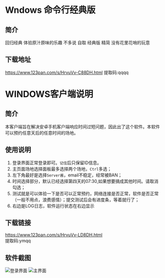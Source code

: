 # Wndows 命令行经典版
## 简介
回归经典 体验原汁原味的乐趣 不多说 自取 经典版 精简 没有花里花哨的玩意
## 下载地址
https://www.123pan.com/s/HrvuVv-C88DH.html            提取码:qqqq
     
     
# WINDOWS客户端说明
##  简介
本客户端旨在解决安卓手机客户端响应时间过短问题，因此出了这个软件。本软件可以预约任意天后的任意时间的场地。
## 使用说明
1. 登录界面正常登录即可。`记住`后只保留ID信息。
2. 主页面场地选择面板最多选择两个场地，`Ctrl`多选；
3. 左下角最好是选择`Server酱`，email不稳定，经常被BAN；
4. 时间选择部分，默认已经选择第四天的07:30,如果想要搞成其他时间。请取消勾选；
5. 测试就是可以体验一下是否可以正常预约，网络连接是否正常，软件是否正常（一般不用点，浪费感情）；提交测试后会有进度条，等着就行了；
6. 右边是LOG日志，软件运行状态在右边显示    

## 下载链接
https://www.123pan.com/s/HrvuVv-LD8DH.html   
提取码:ymqq   

## 软件截图  
![登录界面](https://s3.bmp.ovh/imgs/2023/02/27/41c70374700bed12.png)
![主界面](https://s3.bmp.ovh/imgs/2023/02/27/d06fecc6d3e06e36.png)


